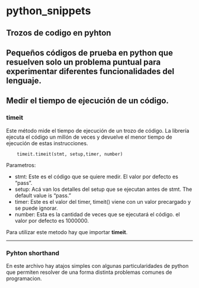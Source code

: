 # python_snippets
Trozos de codigo en pyhton
---
Pequeños códigos de prueba en python que resuelven solo un problema puntual
para experimentar diferentes funcionalidades del lenguaje.
---
## Medir el tiempo de ejecución de un código.
### timeit
Este método mide el tiempo de ejecución de un trozo de código. La librería ejecuta el código un millón de veces y devuelve el menor tiempo de ejecución de estas instrucciones. 
```
    timeit.timeit(stmt, setup,timer, number)
```
Parametros:

- stmt: Este es el código que se quiere medir. El valor por defecto es “pass”.
- setup: Acá van los detalles del setup que se ejecutan antes de stmt. The default value is “pass.”
- timer: Este es el valor del timer, timeit() viene con un valor precargado y se puede ignorar.
- number: Esta es la cantidad de veces que se ejecutará el código. el valor por defecto es 1000000.

Para utilizar este metodo hay que importar **timeit**.

---

### Pyhton shorthand
En este archivo hay atajos simples con algunas particularidades de python que permiten resolver
de una forma distinta problemas comunes de programacion.